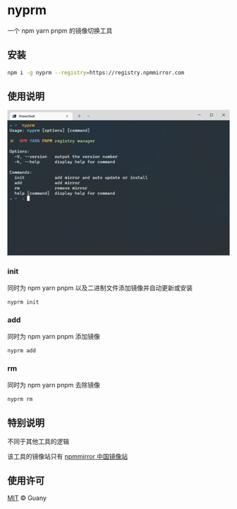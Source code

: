 # nyprm

一个 npm yarn pnpm 的镜像切换工具

## 安装

```bash
npm i -g nyprm --registry=https://registry.npmmirror.com
```

## 使用说明

![nyprm](./nyprm.png)

### init

同时为 npm yarn pnpm 以及二进制文件添加镜像并自动更新或安装

```bash
nyprm init
```

### add

同时为 npm yarn pnpm 添加镜像

```bash
nyprm add
```

### rm

同时为 npm yarn pnpm 去除镜像

```bash
nyprm rm
```

## 特别说明

不同于其他工具的逻辑

该工具的镜像站只有 [npmmirror 中国镜像站](https://npmmirror.com/)

## 使用许可

[MIT](./LICENSE) © Guany
